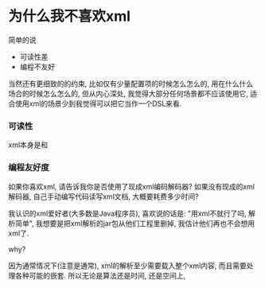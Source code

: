 
为什么我不喜欢xml
=================================================

简单的说

* 可读性差
* 编程不友好

当然还有更细致的的约束, 比如仅有少量配置项的时候怎么怎么的, 用在什么什么场合的时候怎么怎么的, 但从内心深处, 我觉得大部分任何场景都不应该使用它, 适合使用xml的场景少到我觉得可以把它当作一个DSL来看.

### 可读性
xml本身是和

### 编程友好度

如果你喜欢xml, 请告诉我你是否使用了现成xml编码解码器? 如果没有现成的xml解码器, 自己手动编写代码读写xml文档, 大概要耗费多少时间?

我认识的xml爱好者(大多数是Java程序员), 喜欢说的话是: "用xml不就行了吗, 解析简单", 我想要是把xml解析的jar包从他们工程里删掉, 我估计他们再也不会想用xml了.

why?

因为通常情况下(注意是通常), xml的解析至少需要载入整个xml内容, 而且需要处理各种可能的嵌套. 所以无论是算法还是时间, 还是空间上, 

